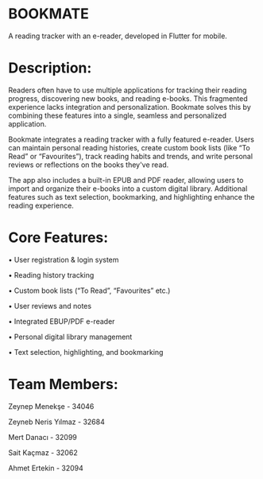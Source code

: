 # BOOKMATE

A reading tracker with an e-reader, developed in Flutter for mobile.

# Description:

Readers often have to use multiple applications for tracking their reading progress, discovering new books, and reading e-books. This fragmented experience lacks integration and personalization.
Bookmate solves this by combining these features into a single, seamless and personalized application. 

Bookmate integrates a reading tracker with a fully featured e-reader. Users can maintain personal reading histories, create custom book lists (like “To Read” or “Favourites”), track reading habits and trends, and write personal reviews or reflections on the books they've read.

The app also includes a built-in EPUB and PDF reader, allowing users to import and organize their e-books into a custom digital library. Additional features such as text selection, bookmarking, and highlighting enhance the reading experience.

# Core Features:

• User registration & login system 

• Reading history tracking 

• Custom book lists (“To Read”, “Favourites” etc.) 

• User reviews and notes

• Integrated EBUP/PDF e-reader 

• Personal digital library management 

• Text selection, highlighting, and bookmarking 


# Team Members:

Zeynep Menekşe - 34046

Zeyneb Neris Yılmaz - 32684

Mert Danacı - 32099

Sait Kaçmaz - 32062

Ahmet Ertekin - 32094








